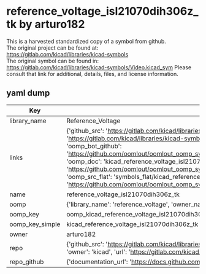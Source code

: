 # reference_voltage_isl21070dih306z_tk by arturo182  
This is a harvested standardized copy of a symbol from github.  
The original project can be found at:  
https://gitlab.com/kicad/libraries/kicad-symbols  
The original symbol can be found in:
https://gitlab.com/kicad/libraries/kicad-symbols/Video.kicad_sym
Please consult that link for additional, details, files, and license information.  
## yaml dump  
| Key | Value |  
| --- | --- |  
| library_name | Reference_Voltage |  
| links | {'github_src': 'https://gitlab.com/kicad/libraries/kicad-symbols/Video.kicad_sym', 'github_src_repo': 'https://gitlab.com/kicad/libraries/kicad-symbols', 'oomp_bot': 'kicad_reference_voltage_isl21070dih306z_tk/working', 'oomp_bot_github': 'https://github.com/oomlout/oomlout_oomp_symbol_bot/tree/main/kicad_reference_voltage_isl21070dih306z_tk/working', 'oomp_doc': 'kicad_reference_voltage_isl21070dih306z_tk/working', 'oomp_doc_github': 'https://github.com/oomlout/oomlout_oomp_symbol_doc/tree/main/kicad_reference_voltage_isl21070dih306z_tk/working', 'oomp_src_flat': 'symbols_flat/kicad_reference_voltage_isl21070dih306z_tk/working', 'oomp_src_flat_github': 'https://github.com/oomlout/oomlout_oomp_symbol_src/tree/main/kicad_reference_voltage_isl21070dih306z_tk/working'} |  
| name | reference_voltage_isl21070dih306z_tk |  
| oomp | {'library_name': 'reference_voltage', 'owner_name': 'kicad', 'symbol_name': 'reference_voltage_isl21070dih306z_tk'} |  
| oomp_key | oomp_kicad_reference_voltage_isl21070dih306z_tk |  
| oomp_key_simple | kicad_reference_voltage_isl21070dih306z_tk |  
| owner | arturo182 |  
| repo | {'github_src': 'https://gitlab.com/kicad/libraries/kicad-symbols/Video.kicad_sym', 'name': 'libraries/kicad-symbols', 'owner': 'kicad', 'url': 'https://gitlab.com/kicad/libraries/kicad-symbols'} |  
| repo_github | {'documentation_url': 'https://docs.github.com/rest/repos/repos#get-a-repository', 'message': 'Not Found'} |  

